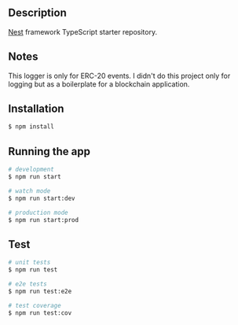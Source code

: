 ## Description

[Nest](https://github.com/nestjs/nest) framework TypeScript starter repository.

## Notes

This logger is only for ERC-20 events.
I didn't do this project only for logging but as a boilerplate for a blockchain application.

## Installation

```bash
$ npm install
```

## Running the app

```bash
# development
$ npm run start

# watch mode
$ npm run start:dev

# production mode
$ npm run start:prod
```

## Test

```bash
# unit tests
$ npm run test

# e2e tests
$ npm run test:e2e

# test coverage
$ npm run test:cov
```
